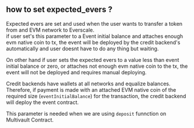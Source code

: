 ## how to set expected_evers ?

Expected evers are set and used when the user wants to transfer a token from and EVM network to Everscale.\
if user set's this parameter to a Event initial balance and attaches enough evm native coin to tx, the event will be deployed by the credit backend's automatically and user doesnt have to do any thing but waiting.

On other hand if user sets the expected evers to a value less than event initial balance or zero, or attaches not enough evm native coin to the tx, the event will not be deployed and requires manual deploying.

Credit backends have wallets at all networks and equalize balances. Therefore, if payment is made with an attached EVM native coin of the required size (`eventInitialBalance`) for the transaction, the credit backend will deploy the event contract.

This parameter is needed when we are using `deposit` funnction on Multivault Contract.
